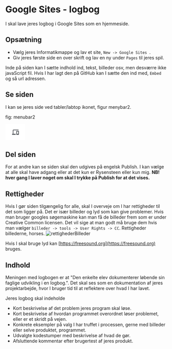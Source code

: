 # Google Sites - logbog
I skal lave jeres logbog i Google Sites som en hjemmeside.

## Opsætning
* Vælg jeres Informatikmappe og lav et site, ``New -> Google Sites ``.
* Giv jeres første side en over skrift og lav en ny under ``Pages`` til jeres spil.

Inde på siden kan I sætte indhold ind, tekst, billeder osv, men desværre ikke javaScript fil. Hvis I har lagt den på GitHub kan I sætte den ind med, ``Embed`` og så url adressen.

## Se siden
I kan se jeres side ved tabler/labtop ikonet, figur menybar2.

fig: menubar2

![menubar2](menubar2.png)

## Del siden
For at andre kan se siden skal den udgives på engelsk Publish. I kan vælge at alle skal have adgang eller at det kun er Rysensteen eller kun mig.
**NB! hver gang I laver noget om skal I trykke på Publish for at det vises.**

## Rettigheder
Hvis I gør siden tilgængelig for alle, skal I overveje om I har rettigheder til det som ligger på. Det er især billeder og lyd som kan give problemer.
Hvis man bruger googles søgemaskine kan man få de billeder frem som er under Creative Common licensen. Det vil sige at man godt må bruge dem hvis man vælger ``billeder -> tools -> User Rights -> CC``.
Rettigheder billederne, horses.
![rettighederBilleder](rettighederBilleder.png)

Hvis I skal bruge lyd kan [https://freesound.org](https://freesound.org) bruges.

## Indhold
Meningen med logbogen er at "Den enkelte elev dokumenterer løbende sin faglige udvikling i en logbog.". Det skal ses som en dokumentation af jeres projektarbejde, hvor I bruger tid til at reflektere over hvad I har lavet.

Jeres logbog skal indeholde
* Kort beskrivelse af det problem jeres program skal løse.
* Kort beskrivelse af hvordan programmet overordnet løser problemet, eller er et skridt på vejen.
* Konkrete eksempler på valg I har truffet i processen, gerne med billeder eller selve produktet, programmet.
* Udvalgte kodestumper med beskrivelse af hvad de gør.
* Afsluttende kommentar efter brugertest af jeres produkt.
